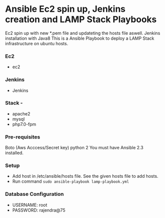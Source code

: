 # Ansible Ec2 spin up, Jenkins creation and LAMP Stack Playbooks
Ec2 spin up with new *.pem file and updateting the hosts file aswell.
Jenkins installation with Java8
This is a Ansible Playbook to deploy a LAMP Stack infrastructure on ubuntu hosts. 

### Ec2
* ec2
### Jenkins
* Jenkins
### Stack - 
* apache2
* mysql 
* php7.0-fpm 

### Pre-requisites
Boto (Aws Acccess/Secret key)
python 2
You must have Ansible 2.3 installed.


### Setup
* Add host in /etc/ansible/hosts file. See the given hosts file to add hosts.  
* Run command `sudo ansible-playbook lamp-playbook.yml`


### Database Configuration
* USERNAME: root
* PASSWORD: rajendra@75




